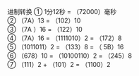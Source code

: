 进制转换
① 1分12秒 = （72000）毫秒<br/>
② （7A）13 = （102）10 <br/>
③ （7A ）16 = （122）10<br/> 
④ （7A）16 = （1111010）2 = （172）8 <br/>
⑤ （1011011）2 = （133）8 = （ 5B）16<br/> 
⑥ （678）10 = （10100110）2 = （245）8 <br/>
⑦ （111）2 + （101）2 = （1100）2<br/>
<br/>
<br/>
